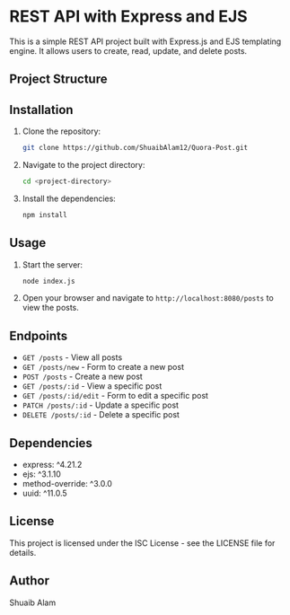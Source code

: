 # REST API with Express and EJS

This is a simple REST API project built with Express.js and EJS templating engine. It allows users to create, read, update, and delete posts.

## Project Structure

## Installation

1. Clone the repository:
    ```sh
    git clone https://github.com/ShuaibAlam12/Quora-Post.git
    ```
2. Navigate to the project directory:
    ```sh
    cd <project-directory>
    ```
3. Install the dependencies:
    ```sh
    npm install
    ```

## Usage

1. Start the server:
    ```sh
    node index.js
    ```
2. Open your browser and navigate to `http://localhost:8080/posts` to view the posts.

## Endpoints

- `GET /posts` - View all posts
- `GET /posts/new` - Form to create a new post
- `POST /posts` - Create a new post
- `GET /posts/:id` - View a specific post
- `GET /posts/:id/edit` - Form to edit a specific post
- `PATCH /posts/:id` - Update a specific post
- `DELETE /posts/:id` - Delete a specific post

## Dependencies

- express: ^4.21.2
- ejs: ^3.1.10
- method-override: ^3.0.0
- uuid: ^11.0.5

## License

This project is licensed under the ISC License - see the LICENSE file for details.

## Author

Shuaib Alam

